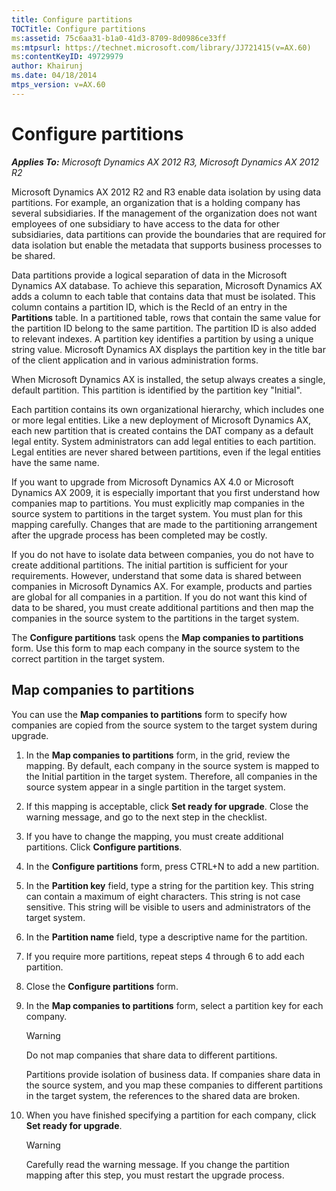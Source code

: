 ```yaml
---
title: Configure partitions
TOCTitle: Configure partitions
ms:assetid: 75c6aa31-b1a0-41d3-8709-8d0986ce33ff
ms:mtpsurl: https://technet.microsoft.com/library/JJ721415(v=AX.60)
ms:contentKeyID: 49729979
author: Khairunj
ms.date: 04/18/2014
mtps_version: v=AX.60
---
```


# Configure partitions 


_**Applies To:** Microsoft Dynamics AX 2012 R3, Microsoft Dynamics AX 2012 R2_

Microsoft Dynamics AX 2012 R2 and R3 enable data isolation by using data partitions. For example, an organization that is a holding company has several subsidiaries. If the management of the organization does not want employees of one subsidiary to have access to the data for other subsidiaries, data partitions can provide the boundaries that are required for data isolation but enable the metadata that supports business processes to be shared.

Data partitions provide a logical separation of data in the Microsoft Dynamics AX database. To achieve this separation, Microsoft Dynamics AX adds a column to each table that contains data that must be isolated. This column contains a partition ID, which is the RecId of an entry in the **Partitions** table. In a partitioned table, rows that contain the same value for the partition ID belong to the same partition. The partition ID is also added to relevant indexes. A partition key identifies a partition by using a unique string value. Microsoft Dynamics AX displays the partition key in the title bar of the client application and in various administration forms.

When Microsoft Dynamics AX is installed, the setup always creates a single, default partition. This partition is identified by the partition key "Initial".

Each partition contains its own organizational hierarchy, which includes one or more legal entities. Like a new deployment of Microsoft Dynamics AX, each new partition that is created contains the DAT company as a default legal entity. System administrators can add legal entities to each partition. Legal entities are never shared between partitions, even if the legal entities have the same name.

If you want to upgrade from Microsoft Dynamics AX 4.0 or Microsoft Dynamics AX 2009, it is especially important that you first understand how companies map to partitions. You must explicitly map companies in the source system to partitions in the target system. You must plan for this mapping carefully. Changes that are made to the partitioning arrangement after the upgrade process has been completed may be costly.

If you do not have to isolate data between companies, you do not have to create additional partitions. The initial partition is sufficient for your requirements. However, understand that some data is shared between companies in Microsoft Dynamics AX. For example, products and parties are global for all companies in a partition. If you do not want this kind of data to be shared, you must create additional partitions and then map the companies in the source system to the partitions in the target system.

The **Configure partitions** task opens the **Map companies to partitions** form. Use this form to map each company in the source system to the correct partition in the target system.

## Map companies to partitions

You can use the **Map companies to partitions** form to specify how companies are copied from the source system to the target system during upgrade.

1.  In the **Map companies to partitions** form, in the grid, review the mapping. By default, each company in the source system is mapped to the Initial partition in the target system. Therefore, all companies in the source system appear in a single partition in the target system.

2.  If this mapping is acceptable, click **Set ready for upgrade**. Close the warning message, and go to the next step in the checklist.

3.  If you have to change the mapping, you must create additional partitions. Click **Configure partitions**.

4.  In the **Configure partitions** form, press CTRL+N to add a new partition.

5.  In the **Partition key** field, type a string for the partition key. This string can contain a maximum of eight characters. This string is not case sensitive. This string will be visible to users and administrators of the target system.

6.  In the **Partition name** field, type a descriptive name for the partition.

7.  If you require more partitions, repeat steps 4 through 6 to add each partition.

8.  Close the **Configure partitions** form.

9.  In the **Map companies to partitions** form, select a partition key for each company.
    

    > [!WARNING]
    > <P>Do not map companies that share data to different partitions.</P>
    > <P>Partitions provide isolation of business data. If companies share data in the source system, and you map these companies to different partitions in the target system, the references to the shared data are broken.</P>



10. When you have finished specifying a partition for each company, click **Set ready for upgrade**.
    

    > [!WARNING]
    > <P>Carefully read the warning message. If you change the partition mapping after this step, you must restart the upgrade process.</P>


  



